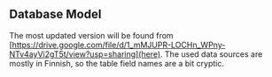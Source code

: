 ## Database Model 

The most updated version will be found from  [https://drive.google.com/file/d/1_mMJUPR-LOCHn_WPny-NTv4ayVi2gT5t/view?usp=sharing](here). The used data sources are mostly in Finnish, so the table field names are a bit cryptic.  
